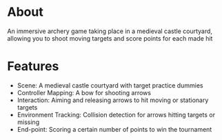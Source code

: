 # About

An immersive archery game taking place in a medieval castle courtyard, allowing you to shoot moving targets and score points for each made hit

# Features

- Scene: A medieval castle courtyard with target practice dummies
- Controller Mapping: A bow for shooting arrows
- Interaction: Aiming and releasing arrows to hit moving or stationary targets 
- Environment Tracking: Collision detection for arrows hitting targets or missing
- End-point: Scoring a certain number of points to win the tournament
